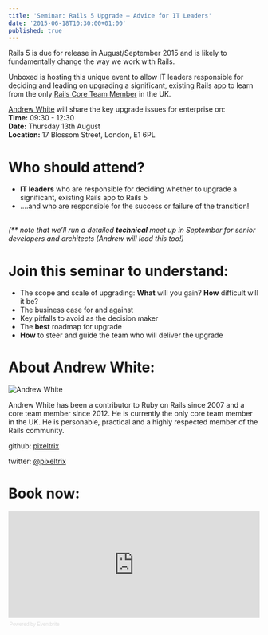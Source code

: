 ```yaml
---
title: 'Seminar: Rails 5 Upgrade – Advice for IT Leaders'
date: '2015-06-18T10:30:00+01:00'
published: true
---
```


<p>Rails 5 is due for release in August/September 2015 and is likely to fundamentally change the way we work with Rails.<br/></p>

<p>Unboxed is hosting this unique event to allow IT leaders responsible for deciding and leading on upgrading a significant, existing Rails app to learn from the only <a href="http://rubyonrails.org/core/">Rails Core Team Member</a> in the UK.<br/></p>

<p><a href="../people#andrew-white">Andrew White</a> will share the key upgrade issues for enterprise on:<br/>
<b>Time:</b>  09:30 - 12:30<br/>
<b>Date:</b> Thursday 13th August<br/>
<b>Location:</b> 17 Blossom Street, London, E1 6PL<br/></p>

<h1>Who should attend?</h1>

- <b>IT leaders</b> who are responsible for deciding whether to upgrade a significant, existing Rails app to Rails 5<br/>
- ….and who are responsible for the success or failure of the transition!<br/>
<br/>
<i>(** note that we’ll run a detailed <b>technical</b> meet up in September for senior developers and architects (Andrew will lead this too!)</i><br/>

<h1>Join this seminar to understand:</h1>

-  The scope and scale of upgrading: <b>What</b> will you gain? <b>How</b> difficult will it be?<br/>
-  The business case for and against<br/>
-  Key pitfalls to avoid as the decision maker<br/>
-  The <b>best</b> roadmap for upgrade<br/>
-  <b>How</b> to steer and guide the team who will deliver the upgrade<br/>

<h1>About Andrew White:</h1>

![Andrew White](https://s3-eu-west-1.amazonaws.com/unboxed-web-image-uploader/66b975dd2c0e32b0a8881a04f0f2e389.PNG)

<p>Andrew White has been a contributor to Ruby on Rails since 2007 and a core team member since 2012. He is currently the only core team member in the UK. He is personable, practical and a highly respected member of the Rails community. <br/></p>

<p>github: <a href="https://github.com/pixeltrix">pixeltrix</a><br/></p>

<p>twitter: <a href="https://twitter.com/pixeltrix">@pixeltrix</a><br/></p>

<h1>Book now:</h1>

<div><iframe  src="https://eventbrite.co.uk/tickets-external?eid=17428209243&amp;ref=etckt" frameborder="0" height="214" width="100%" vspace="0" hspace="0" marginheight="5" marginwidth="5" scrolling="auto" allowtransparency="true"></iframe><div style="font-family:Helvetica, Arial; font-size:10px; padding:5px 0 5px; margin:2px; width:100%; text-align:left;" ><a class="powered-by-eb" style="color: #dddddd; text-decoration: none;" target="_blank" href="http://www.eventbrite.co.uk/r/etckt">Powered by Eventbrite</a></div></div>
